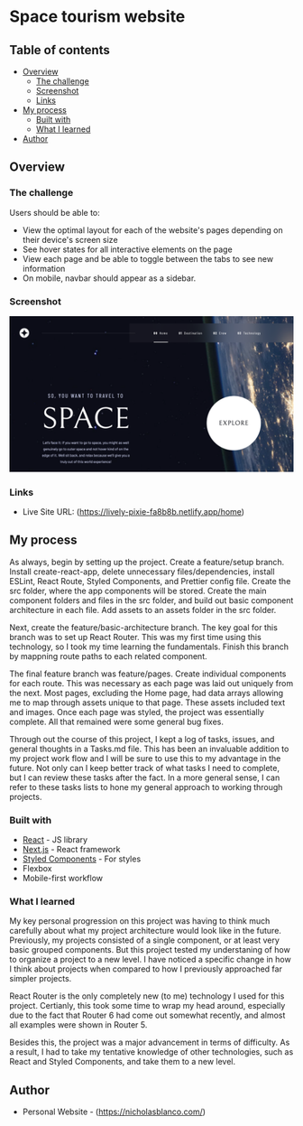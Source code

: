 # Space tourism website

## Table of contents

- [Overview](#overview)
  - [The challenge](#the-challenge)
  - [Screenshot](#screenshot)
  - [Links](#links)
- [My process](#my-process)
  - [Built with](#built-with)
  - [What I learned](#what-i-learned)
- [Author](#author)

## Overview

### The challenge

Users should be able to:

- View the optimal layout for each of the website's pages depending on their device's screen size
- See hover states for all interactive elements on the page
- View each page and be able to toggle between the tabs to see new information
- On mobile, navbar should appear as a sidebar.

### Screenshot

![](./screenshot.png)

### Links

- Live Site URL: (https://lively-pixie-fa8b8b.netlify.app/home)

## My process

As always, begin by setting up the project. Create a feature/setup branch. Install create-react-app, delete unnecessary files/dependencies, install ESLint, React Route, Styled Components, and Prettier config file. Create the src folder, where the app components will be stored. Create the main component folders and files in the src folder, and build out basic component architecture in each file. Add assets to an assets folder in the src folder.

Next, create the feature/basic-architecture branch. The key goal for this branch was to set up React Router. This was my first time using this technology, so I took my time learning the fundamentals. Finish this branch by mappning route paths to each related component.

The final feature branch was feature/pages. Create individual components for each route. This was necessary as each page was laid out uniquely from the next. Most pages, excluding the Home page, had data arrays allowing me to map through assets unique to that page. These assets included text and images. Once each page was styled, the project was essentially complete. All that remained were some general bug fixes.

Through out the course of this project, I kept a log of tasks, issues, and general thoughts in a Tasks.md file. This has been an invaluable addition to my project work flow and I will be sure to use this to my advantage in the future. Not only can I keep better track of what tasks I need to complete, but I can review these tasks after the fact. In a more general sense, I can refer to these tasks lists to hone my general approach to working through projects.

### Built with

- [React](https://reactjs.org/) - JS library
- [Next.js](https://nextjs.org/) - React framework
- [Styled Components](https://styled-components.com/) - For styles
- Flexbox
- Mobile-first workflow

### What I learned

My key personal progression on this project was having to think much carefully about what my project architecture would look like in the future. Previously, my projects consisted of a single component, or at least very basic grouped components. But this project tested my understaning of how to organize a project to a new level. I have noticed a specific change in how I think about projects when compared to how I previously approached far simpler projects.

React Router is the only completely new (to me) technology I used for this project. Certianly, this took some time to wrap my head around, especially due to the fact that Router 6 had come out somewhat recently, and almost all examples were shown in Router 5.

Besides this, the project was a major advancement in terms of difficulty. As a result, I had to take my tentative knowledge of other technologies, such as React and Styled Components, and take them to a new level.

## Author

- Personal Website - (https://nicholasblanco.com/)
